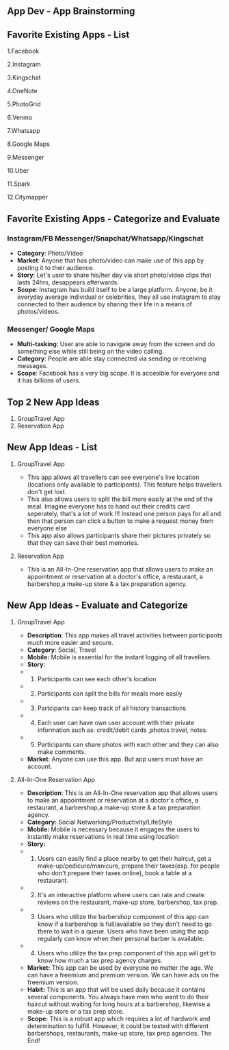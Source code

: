 ## App Dev - App Brainstorming

## Favorite Existing Apps - List
1.Facebook

2.Instagram

3.Kingschat

4.OneNote

5.PhotoGrid

6.Venmo

7.Whatsapp

8.Google Maps

9.Messenger

10.Uber

11.Spark

12.Citymapper

## Favorite Existing Apps - Categorize and Evaluate
### Instagram/FB Messenger/Snapchat/Whatsapp/Kingschat
   - **Category**: Photo/Video
   - **Market**: Anyone that has photo/video can make use of this app by posting it to their audience. 
   - **Story**: Let's user to share his/her day via short photo/video clips that lasts 24hrs, desappears afterwards. 
   - **Scope**: Instagram has build itself to be a large platform. Anyone, be it everyday average individual or celebrities, they all use instagram to stay connected to their audience by sharing their life in a means of photos/videos.


### Messenger/ Google Maps
- **Multi-tasking**: User are able to navigate away from the screen and do something else while still being on the video calling.
- **Category**: People are able stay connected via sending or receiving messages. 
- **Scope**: Facebook has a very big scope. It is accesible for everyone and it has billions of users. 

## Top 2 New App Ideas
1. GroupTravel App
2. Reservation App

## New App Ideas - List
1. GroupTravel App
    - This app allows all travellers can see everyone's live location (locations only available to participants). This feature helps travellers don't get lost.
    -  This also allows users to split the bill more easily at the end of the meal. Imagine everyone has to hand out their credits card seperately, that's a lot of work !!! Instead one person pays for all and then that person can click a button to make a request money from everyone else
    -  This app also allows participants share their pictures privately so that they can save their best memories.

2. Reservation App
   - This is an All-In-One reservation app that allows users to make an appointment or reservation at a doctor's office, a restaurant, a barbershop,a make-up store & a tax preparation agency.
 
## New App Ideas - Evaluate and Categorize
1. GroupTravel App
   - **Description**: This app makes all travel activities between participants much more easier and secure.
    - **Category**: Social, Travel
   - **Mobile:** Mobile is essential for the instant logging of all travellers. 
   -  **Story**: 
     -  1. Participants can see each other's location
     -  2. Participants can split the bills for meals more easily
     -  3. Partcipants can keep track of all history transactions
     -  4. Each user can have own user account with their private information such as: credit/debit cards ,photos travel, notes.
     -  5. Participants can share photos with each other and they can also make comments.
   -   **Market**: Anyone can use this app. But app users must have an account.


2. All-In-One Reservation App
   - **Description**: This is an All-In-One reservation app that allows users to make an appointment or reservation at a doctor's office, a restaurant, a barbershop,a make-up store & a tax preparation agency.
   - **Category:** Social Networking/Productivity/LifeStyle
   - **Mobile:** Mobile is necessary because it engages the users to instantly make reservations in real time using location
    - **Story:** 
    - 1. Users can easily find a place nearby to get their haircut, get a make-up/pedicure/manicure, prepare their taxes(esp. for people who don't prepare their taxes online), book a table at a restaurant.
    - 2. It's an interactive platform where users can rate and create reviews on the restaurant, make-up store, barbershop, tax prep. 
    - 3. Users who utilize the barbershop component of this app can know if a barbershop is full/available so they don't need to go there to wait in a queue. Users who have been using the app regularly can know when their personal barber is available.
    - 4. Users who utilize the tax prep component of this app will get to know how much a tax prep agency charges.
    -  **Market:** This app can be used by everyone no matter the age. We can have a freemium and premium version. We can have ads on the freemium version.
   - **Habit:** This is an app that will be used daily because it contains several components. You always have men who want to do their haircut without waiting for long hours at a barbershop, likewise a make-up store or a tax prep store.
   - **Scope:** This is a robust app which requires a lot of hardwork and determination to fulfill. However, it could be tested with different barbershops, restaurants, make-up store, tax prep agencies.
   The End!
